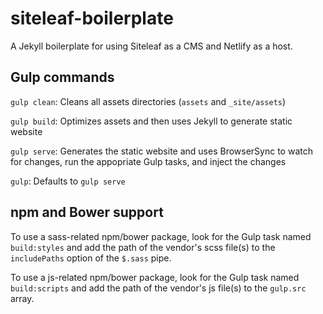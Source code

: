# siteleaf-boilerplate

A Jekyll boilerplate for using Siteleaf as a CMS and Netlify as a host.

## Gulp commands

`gulp clean`: Cleans all assets directories (`assets` and `_site/assets`)

`gulp build`: Optimizes assets and then uses Jekyll to generate static website

`gulp serve`: Generates the static website and uses BrowserSync to watch for changes, run the appopriate Gulp tasks, and inject the changes

`gulp`: Defaults to `gulp serve`

## npm and Bower support

To use a sass-related npm/bower package, look for the Gulp task named `build:styles` and add the path of the vendor's scss file(s) to the `includePaths` option of the `$.sass` pipe.

To use a js-related npm/bower package, look for the Gulp task named `build:scripts` and add the path of the vendor's js file(s) to the `gulp.src` array.
